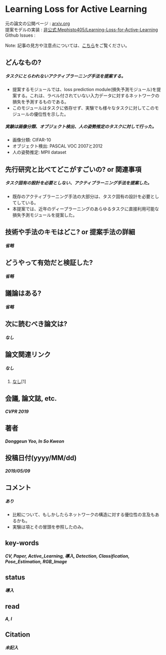# Learning Loss for Active Learning

元の論文の公開ページ : [arxiv.org](https://arxiv.org/abs/1905.03677)  
提案モデルの実装 : [非公式:Mephisto405/Learning-Loss-for-Active-Learning](https://github.com/Mephisto405/Learning-Loss-for-Active-Learning)  
Github Issues : []()  

Note: 記事の見方や注意点については、[こちら](/)をご覧ください。

## どんなもの?
##### タスクにとらわれないアクティブラーニング手法を提案する。
- 提案するモジュールでは、loss prediction module(損失予測モジュール)を提案する。これは、ラベル付されていない入力データに対するネットワークの損失を予測するものである。
- このモジュールはタスクに依存せず、実験でも様々なタスクに対してこのモジュールの優位性を示した。

##### 実験は画像分類、オブジェクト検出、人の姿勢推定のタスクに対して行った。
- 画像分類: CIFAR-10
- オブジェクト検出: PASCAL VOC 2007と2012
- 人の姿勢推定: MPII dataset

## 先行研究と比べてどこがすごいの? or 関連事項
##### タスク固有の設計を必要としない、アクティブラーニング手法を提案した。
- 既存のアクティブラーニング手法の大部分は、タスク固有の設計を必要としてしている。
- 本提案では、近年のディープラーニングのあらゆるタスクに直接利用可能な損失予測モジュールを提案した。

## 技術や手法のキモはどこ? or 提案手法の詳細
##### 省略

## どうやって有効だと検証した?
##### 省略

## 議論はある?
##### 省略

## 次に読むべき論文は?
##### なし

## 論文関連リンク
##### なし
1. [なし]()[1]

## 会議, 論文誌, etc.
##### CVPR 2019

## 著者
##### Donggeun Yoo, In So Kweon

## 投稿日付(yyyy/MM/dd)
##### 2019/05/09

## コメント
##### あり
- 比較について、もしかしたらネットワークの構造に対する優位性の言及もあるかも。
- 実験は項とその冒頭を参照したのみ。

## key-words
##### CV, Paper, Active_Learning, 導入, Detection, Classification, Pose_Estimation, RGB_Image

## status
##### 導入

## read
##### A, I

## Citation
##### 未記入
